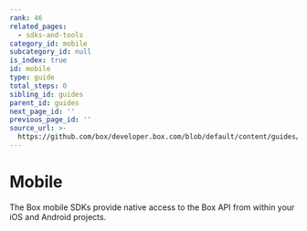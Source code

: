 ```yaml
---
rank: 46
related_pages:
  - sdks-and-tools
category_id: mobile
subcategory_id: null
is_index: true
id: mobile
type: guide
total_steps: 0
sibling_id: guides
parent_id: guides
next_page_id: ''
previous_page_id: ''
source_url: >-
  https://github.com/box/developer.box.com/blob/default/content/guides/mobile/0-index.md
---
```


# Mobile

The Box mobile SDKs provide native access to the Box API from within your iOS
and Android projects.
